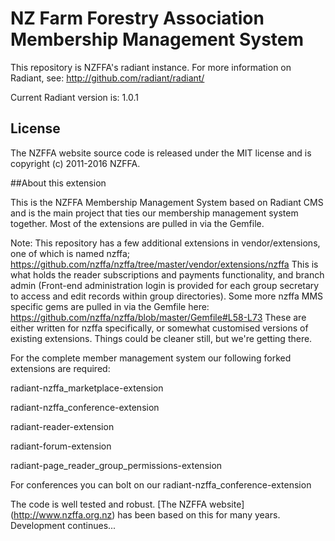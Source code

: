 # NZ Farm Forestry Association Membership Management System

This repository is NZFFA's radiant instance. For more information on Radiant, see:
http://github.com/radiant/radiant/

Current Radiant version is: 1.0.1


## License

The NZFFA website source code is released under the MIT license and is copyright (c) 2011-2016 NZFFA.

##About this extension

This is the NZFFA Membership Management System based on Radiant CMS and is the main project that ties our membership management system together. Most of the extensions are pulled in via the Gemfile. 

Note: This repository has a few additional extensions in vendor/extensions, one of which is named nzffa;
https://github.com/nzffa/nzffa/tree/master/vendor/extensions/nzffa
This is what holds the reader subscriptions and payments functionality, and branch admin (Front-end administration login is provided for each group secretary to access and edit records within group directories).
Some more nzffa MMS specific gems are pulled in via the Gemfile here:
https://github.com/nzffa/nzffa/blob/master/Gemfile#L58-L73
These are either written for nzffa specifically, or somewhat customised versions of existing extensions.
Things could be cleaner still, but we're getting there.

For the complete member management system our following forked extensions are required:

radiant-nzffa_marketplace-extension

radiant-nzffa_conference-extension

radiant-reader-extension

radiant-forum-extension

radiant-page_reader_group_permissions-extension

For conferences you can bolt on our radiant-nzffa_conference-extension

The code is well tested and robust. [The NZFFA website] (http://www.nzffa.org.nz) has been based on this for many years. Development continues...

